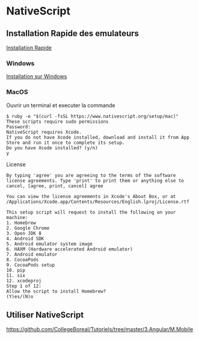 # NativeScript 


## Installation Rapide des emulateurs


[Installation Rapide](https://docs.nativescript.org/start/quick-setup)



### Windows


[Installation sur Windows](installation/Windows.md)

### MacOS

Ouvrir un terminal et executer la commande

```
$ ruby -e "$(curl -fsSL https://www.nativescript.org/setup/mac)"
These scripts require sudo permissions
Password:
NativeScript requires Xcode.
If you do not have Xcode installed, download and install it from App Store and run it once to complete its setup.
Do you have Xcode installed? (y/n)
y
```
License

```
By typing 'agree' you are agreeing to the terms of the software license agreements. Type 'print' to print them or anything else to cancel, [agree, print, cancel] agree

You can view the license agreements in Xcode's About Box, or at /Applications/Xcode.app/Contents/Resources/English.lproj/License.rtf

This setup script will request to install the following on your machine:
1. Homebrew
2. Google Chrome
3. Open JDK 8
4. Android SDK
5. Android emulator system image
6. HAXM (Hardware accelerated Android emulator)
7. Android emulator
8. CocoaPods
9. CocoaPods setup
10. pip
11. six
12. xcodeproj
Step 1 of 12:
Allow the script to install Homebrew?
(Y)es/(N)o
```

## Utiliser NativeScript

https://github.com/CollegeBoreal/Tutoriels/tree/master/3.Angular/M.Mobile



